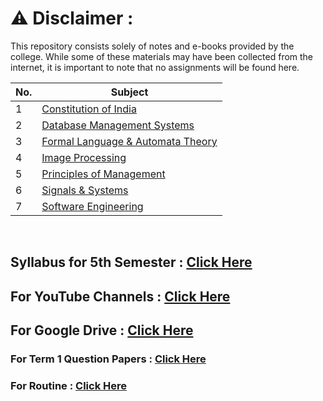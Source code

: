 # ⚠️ Disclaimer :
This repository consists solely of notes and e-books provided by the college. While some of these materials may have been collected from the internet, it is important to note that no assignments will be found here.

| No. | Subject |
| --- | --- |
| 1 | [Constitution of India](https://github.com/therandomuser03/sem5-notes/tree/main/Notes/Constitution%20of%20India) |
| 2 | [Database Management Systems](https://github.com/therandomuser03/sem5-notes/tree/main/Notes/Database%20Management%20Systems) |
| 3 | [Formal Language & Automata Theory](https://github.com/therandomuser03/sem5-notes/tree/main/Notes/Formal%20Language%20%26%20Automata%20Theory) |
| 4 | [Image Processing](https://github.com/therandomuser03/sem5-notes/tree/main/Notes/Image%20Processing) |
| 5 | [Principles of Management](https://github.com/therandomuser03/sem5-notes/tree/main/Notes/Principles%20of%20Management/previous%20year%20notes) |
| 6 | [Signals & Systems](https://github.com/therandomuser03/sem5-notes/tree/main/Notes/Signals%20%26%20Systems) |
| 7 | [Software Engineering](https://github.com/therandomuser03/sem5-notes/tree/main/Notes/Software%20Engineering ) |

<br>

## Syllabus for 5th Semester : [Click Here](https://drive.google.com/file/d/11FvqsjpIG2sDtwVDdVhqId8CMvw7mCzS/view?usp=sharing)


## For YouTube Channels : [Click Here](https://drive.google.com/file/d/1jCkZ4nmIXU-Co2KT0NdqthhhkH1LF29I/view?usp=sharing)


## For Google Drive : [Click Here](https://drive.google.com/drive/folders/1XjQCjO2aKONXBJ-1oBIU1DbAla51hJrP?usp=sharing)


<!-- ### For Term 1 Syllabus : [Click Here](https://github.com/therandomuser03/sem5-notes/tree/main/Term%201) -->


### For Term 1 Question Papers : [Click Here](https://github.com/therandomuser03/sem5-notes/tree/main/Question%20Papers/Term%201)


### For Routine : [Click Here](https://drive.google.com/file/d/1LjXdM0WXCqs2aAYOEbKilQ-G75FQyyAA/view?usp=sharing)
